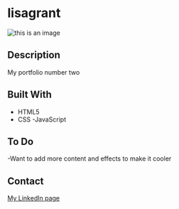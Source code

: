 # lisagrant
![this is an image](https://lisagrant.netlify.app//img/screenshot.png)


## Description

My portfolio number two

## Built With

- HTML5
- CSS
-JavaScript

## To Do
-Want to add more content and effects to make it cooler

## Contact
[My LinkedIn page](https://www.linkedin.com/in/lisa-grant-61249221a/)
